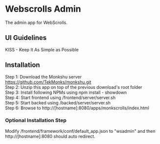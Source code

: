 # Webscrolls Admin
The admin app for WebScrolls.

## UI Guidelines
KISS - Keep It As Simple as Possible

## Installation
Step 1: Download the Monkshu server https://github.com/TekMonks/monkshu.git  
Step 2: Unzip this app on top of the previous download's root folder  
Step 3: Install following NPMs using npm install <name> - showdown  
Step 4: Start frontend using /frontend/server/server.sh  
Step 5: Start backed using /backed/server/server.sh  
Step 6: Browse to http://[hostname]:8080/apps/monkscrolls/index.html  

### Optional Installation Step
Modify /frontend/framework/conf/default_app.json to "wsadmin" and then http://[hostname]:8080 should auto redirect.
